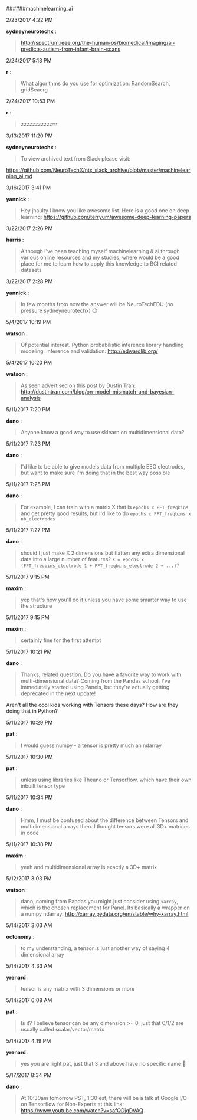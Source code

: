 ######machinelearning_ai

2/23/2017 4:22 PM

 **sydneyneurotechx** :

 ><http://spectrum.ieee.org/the-human-os/biomedical/imaging/ai-predicts-autism-from-infant-brain-scans>

2/24/2017 5:13 PM

 **r** :

 >What algorithms do you use for optimization: RandomSearch, gridSeacrg

2/24/2017 10:53 PM

 **r** :

 >zzzzzzzzzzz:zzz:

3/13/2017 11:20 PM

 **sydneyneurotechx** :

 >To view archived text from Slack please visit:

> 
<https://github.com/NeuroTechX/ntx_slack_archive/blob/master/machinelearning_ai.md>

3/16/2017 3:41 PM

 **yannick** :

 >Hey jnaulty I know you like awesome list. Here is a good one on deep learning: <https://github.com/terryum/awesome-deep-learning-papers>

3/22/2017 2:26 PM

 **harris** :

 >Although I've been teaching myself machinelearning &amp; ai through various online resources and my studies, where would be a good place for me to learn how to apply this knowledge to BCI related datasets

3/22/2017 2:28 PM

 **yannick** :

 >In few months from now the answer will be NeuroTechEDU (no pressure sydneyneurotechx) :wink:

5/4/2017 10:19 PM

 **watson** :

 >Of potential interest. Python probabilistic inference library handling modeling, inference and validation: <http://edwardlib.org/>

5/4/2017 10:20 PM

 **watson** :

 >As seen advertised on this post by Dustin Tran: <http://dustintran.com/blog/on-model-mismatch-and-bayesian-analysis>

5/11/2017 7:20 PM

 **dano** :

 >Anyone know a good way to use sklearn on multidimensional data?

5/11/2017 7:23 PM

 **dano** :

 >I'd like to be able to give models data from multiple EEG electrodes, but want to make sure I'm doing that in the best way possible

5/11/2017 7:25 PM

 **dano** :

 >For example, I can train with a matrix X that is `epochs x FFT_freqbins` and get pretty good results, but I'd like to do `epochs x FFT_freqbins x nb_electrodes`

5/11/2017 7:27 PM

 **dano** :

 >shouid I just make X 2 dimensions but flatten any extra dimensional data into a large number of features? `X = epochs x (FFT_freqbins_electrode 1 + FFT_freqbins_electrode 2 + ...)`?

5/11/2017 9:15 PM

 **maxim** :

 >yep that's how you'll do it unless you have some smarter way to use the structure

5/11/2017 9:15 PM

 **maxim** :

 >certainly fine for the first attempt

5/11/2017 10:21 PM

 **dano** :

 >Thanks, related question. Do you have a favorite way to work with multi-dimensional data? Coming from the Pandas school, I've immediately started using Panels, but they're actually getting deprecated in the next update!

> 


> 
Aren't all the cool kids working with Tensors these days? How are they doing that in Python?

5/11/2017 10:29 PM

 **pat** :

 >I would guess numpy - a tensor is pretty much an ndarray

5/11/2017 10:30 PM

 **pat** :

 >unless using libraries like Theano or Tensorflow, which have their own inbuilt tensor type

5/11/2017 10:34 PM

 **dano** :

 >Hmm, I must be confused about the difference between Tensors and multidimensional arrays then. I thought tensors were all 3D+ matrices in code

5/11/2017 10:38 PM

 **maxim** :

 >yeah and multidimensional array is exactly a 3D+ matrix

5/12/2017 3:03 PM

 **watson** :

 >dano, coming from Pandas you might just consider using `xarray`, which is the chosen replacement for Panel. Its basically a wrapper on a numpy ndarray: <http://xarray.pydata.org/en/stable/why-xarray.html>

5/14/2017 3:03 AM

 **octonomy** :

 >to my understanding, a tensor is just another way of saying 4 dimensional array

5/14/2017 4:33 AM

 **yrenard** :

 >tensor is any matrix with 3 dimensions or more

5/14/2017 6:08 AM

 **pat** :

 >Is it? I believe tensor can be any dimension &gt;= 0, just that 0/1/2 are usually called scalar/vector/matrix

5/14/2017 4:19 PM

 **yrenard** :

 >yes you are right pat, just that 3 and above have no specific name :slightly_smiling_face:

5/17/2017 8:34 PM

 **dano** :

 >At 10:30am tomorrow PST, 1:30 est, there will be a talk at Google I/O on Tensorflow for Non-Experts at this link: <https://www.youtube.com/watch?v=safQDjgDVAQ>

